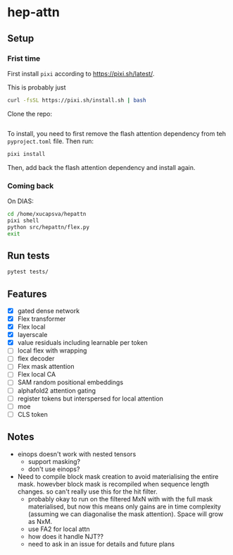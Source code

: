 # hep-attn

## Setup

### Frist time

First install `pixi` according to https://pixi.sh/latest/.

This is probably just

```bash
curl -fsSL https://pixi.sh/install.sh | bash
```

Clone the repo:

```bash

```


To install, you need to first remove the flash attention dependency from teh `pyproject.toml` file. Then run: 

```bash
pixi install
```

Then, add back the flash attention dependency and install again.

### Coming back
On DIAS: 

```bash
cd /home/xucapsva/hepattn
pixi shell
python src/hepattn/flex.py
exit
```

## Run tests

```bash
pytest tests/
```



## Features

- [x] gated dense network
- [x] Flex transformer
- [x] Flex local
- [x] layerscale
- [x] value residuals including learnable per token
- [ ] local flex with wrapping
- [ ] flex decoder
- [ ] Flex mask attention
- [ ] Flex local CA
- [ ] SAM random positional embeddings
- [ ] alphafold2 attention gating
- [ ] register tokens but interspersed for local attention
- [ ] moe
- [ ] CLS token

## Notes

- einops doesn't work with nested tensors
    - support masking?
    - don't use einops?
- Need to compile block mask creation to avoid materialising the entire mask. howevber block mask is recompiled when sequence length changes. so can't really use this for the hit filter.
    - probably okay to run on the filtered MxN with with the full mask materialised, but now this means only gains are in time complexity (assuming we can diagonalise the mask attention). Space will grow as NxM. 
    - use FA2 for local attn
    - how does it handle NJT??
    - need to ask in an issue for details and future plans